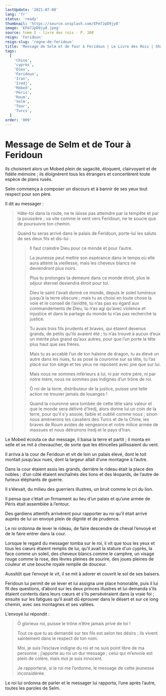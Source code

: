 ```yaml
---
lastUpdate: '2021-07-08'
lang: 'fr'
status: 'ready'
thumbnail: 'https://source.unsplash.com/EFm7JpD9jy8'
image: 'EFm7JpD9jy8.jpeg'
source: tome I - livre des rois - P. 108
reign: 'Feridoun'
reign-slug: 'regne-de-feridoun'
title: 'Message de Selm et de Tour à Feridoun | Le Livre des Rois | Shâhnâmeh'
tags:
  [
    'Chine',
    'cyprès',
    'Dieu',
    'Feridoun',
    'Iran',
    'Iredj',
    'Mobed',
    'Péris',
    'Roum',
    'Selm',
    'Tour',
    'Turcs',
  ]
order: '009'
---
```


<!-- LTeX: language=fr -->

# Message de Selm et de Tour à Feridoun

Ils choisirent alors un Mobed plein de sagacité, éloquent, clairvoyant et de fidèle mémoire ; ils éloignèrent tous les étrangers et concertèrent toute espèce de plans rusés.

Selm commença à composer un discours et à bannir de ses yeux tout respect pour son père.

Il dit au messager :

> Hâte-toi dans la route, ne te laisse pas atteindre par la tempête et par la poussière ; va vite comme le vent vers Feridoun, ne te soucie que de poursuivre ton chemin.
>
> Quand tu seras arrivé dans le palais de Feridoun, porte-lui les saluts de ses deux fils et dis-lui :
>
> > Il faut craindre Dieu pour ce monde et pour l’autre.
> >
> > La jeunesse peut mettre son espérance dans le temps où elle aura atteint la vieillesse, mais les cheveux blancs ne deviendront plus noirs.
> >
> > Plus tu prolonges ta demeure dans ce monde étroit, plus le séjour éternel deviendra étroit pour toi.
> >
> > Dieu le saint t’avait donné ce monde, depuis le soleil lumineux jusqu’à la terre obscure ; mais tu as choisi en toute chose la voie et le conseil de l’avidité, tu n’as pas eu égard aux commandements de Dieu, tu n’as agi qu’avec violence et injustice et dans le partage du monde tu n’as pas recherché la justice.
> >
> > Tu avais trois fils prudents et braves, qui étaient devenus grands, de petits qu’ils avaient été ; tu n’as trouvé à aucun d’eux un mérite plus grand qu’aux autres, pour que l’un porte la tête plus haut que ses frères.
> >
> > Mais tu as accablé l’un de ton haleine de dragon, tu as élevé un autre dans les nues, tu as posé la couronne sur sa tête, tu l’as placé sur ton siège et tes yeux ne reposent avec joie que sur lui.
> >
> > Mais nous ne sommes inférieurs à lui, ni par notre père, ni par notre mère, nous ne sommes pas indignes d’un trône de roi.
> >
> > Ô roi de la terre, distributeur de la justice, puisse une telle action ne trouver jamais de louanges !
> >
> > Quand la couronne sera tombée de cette tête sans valeur et que le monde sera délivré d’Iredj, alors donne lui un coin de la terre, pour qu’il s’y assoie, faible et oublié comme nous ; sinon nous amènerons les cavaliers des Turcs et de la Chine, les braves de Roum avides de vengeance et notre milice armée de massues et nous détruirons Iredj et le pays d’Iran.

Le Mobed écouta ce dur message, il baisa la terre et partit ; il monta en selle et se mit à chevaucher, de sorte que les étincelles jaillissaient du vent.

Il arriva à la cour de Feridoun et vit de loin un palais élevé, dont le toit montait jusqu’aux nues, dont la largeur allait d’une montagne à l’autre.

Dans la cour étaient assis les grands, derrière le rideau était la place des nobles ; d’un côté étaient enchaînés des lions et des léopards, de l’autre de furieux éléphants de guerre.

Il s’élevait, du milieu des guerriers illustres, un bruit comme le cri du lion.

Il pensa que c’était un firmament au lieu d’un palais et qu’une armée de Péris était assemblée à l’entour.

Des gardiens attentifs arrivèrent pour rapporter au roi qu’il était arrivé auprès de lui un envoyé plein de dignité et de prudence.

Le roi ordonna de lever le rideau, de faire descendre de cheval l’envoyé et de le faire entrer dans la cour.

Lorsque le regard du messager tomba sur le roi, il vit que tous les yeux et tous les cœurs étaient remplis de lui, qu’il avait la stature d'un cyprès, la face comme un soleil, des cheveux blancs comme le camphre, un visage rouge comme la rose, des lèvres pleines de sourire, des joues pleines de couleur et une bouche royale remplie de douceur.

Aussitôt que l’envoyé le vit, il se mit à adorer et couvrit le sol de ses baisers.

Feridoun lui permit de se lever et lui assigna une place honorable, puis il lui fit des questions, d’abord sur les deux princes illustres et lui demanda s’ils étaient contents dans leurs cœurs et s’ils persévéraient dans la vraie foi ; ensuite sur les fatigues qu’il avait dû éprouver dans le désert et sur ce long chemin, avec ses montagnes et ses vallées.

L’envoyé lui répondit :

> Ô glorieux roi, puisse le trône n’être jamais privé de toi !
>
> Tout ce que tu as demandé sur tes fils est selon tes désirs ; ils vivent saintement dans le respect de ton nom.
>
> Moi, je suis l’esclave indigne du roi et ne suis point libre de ma personne ; j’apporte au roi un dur message ; celui qui m’envoie est plein de colère, mais moi je suis innocent.
>
> Je rapporterai, si le roi me l’ordonne, le message de cette jeunesse inconsidérée.

Le roi lui ordonna de parler et le messager lui rapporta, l’une après l’autre, toutes les paroles de Selm.
